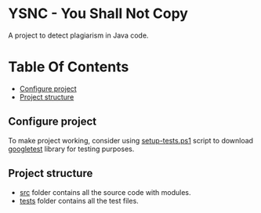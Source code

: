 # YSNC - You Shall Not Copy

A project to detect plagiarism in Java code.

# Table Of Contents
* [Configure project](#configure-project)
* [Project structure](#project-structure)

## Configure project
To make project working, consider using [setup-tests.ps1](setup-tests.ps1) script to 
download [googletest](https://github.com/google/googletest) library for testing purposes.

## Project structure
- [src](src) folder contains all the source code with modules.
- [tests](tests) folder contains all the test files.

